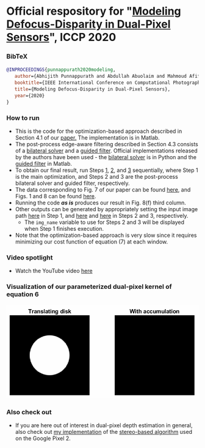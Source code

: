 # Official respository for "[Modeling Defocus-Disparity in Dual-Pixel Sensors](https://abhijithpunnappurath.github.io/ICCP2020.pdf)", ICCP 2020

### BibTeX
```BibTeX
@INPROCEEDINGS{punnappurath2020modeling,
   author={Abhijith Punnappurath and Abdullah Abuolaim and Mahmoud Afifi and Michael S. Brown},
   booktitle={IEEE International Conference on Computational Photography (ICCP)}, 
   title={Modeling Defocus-Disparity in Dual-Pixel Sensors}, 
   year={2020}
}
```
### How to run
 - This is the code for the optimization-based approach described in Section 4.1 of our [paper.](https://abhijithpunnappurath.github.io/ICCP2020.pdf) The implementation is in Matlab.   
 - The post-process edge-aware filtering described in Section 4.3 consists of a [bilateral solver](https://arxiv.org/abs/1511.03296) and a [guided filter](http://kaiminghe.com/publications/eccv10guidedfilter.pdf). Official implementations released by the authors have been used - the [bilateral solver](https://github.com/poolio/bilateral_solver) is in Python and the [guided filter](http://kaiminghe.com/eccv10/) in Matlab.
 - To obtain our final result, run Steps [1](./Step1_optimization.m), [2](./Step2_bilateral_solver.py), and [3](./Step3_guided_filter.m) sequentially, where Step 1 is the main optimization, and Steps 2 and 3 are the post-process bilateral solver and guided filter, respectively.
 - The data corresponding to Fig. 7 of our paper can be found [here](./Quantitative), and Figs. 1 and 8 can be found [here](./Qualitative).
 - Running the code **_as is_** produces our result in Fig. 8(f) third column.
 - Other outputs can be generated by appropriately setting the input image path [here](./Step1_optimization.m#L25-L28) in Step 1, and [here](./Step2_bilateral_solver.py#L165-L166) and [here](./Step3_guided_filter.m#L15-L16) in Steps 2 and 3, respectively.
    - The ```img_name``` variable to use for Steps 2 and 3 will be displayed when Step 1 finishes execution.
 - Note that the optimization-based approach is very slow since it requires minimizing our cost function of equation (7) at each window.
 
 ### Video spotlight
  - Watch the YouTube video [here](https://www.youtube.com/watch?v=Ow2ffrqjPiI&feature=youtu.be&t=117)
 
 ### Visualization of our parameterized dual-pixel kernel of equation 6
 ![DP gif](DP_animation.gif)
 
 ### Also check out
  - If you are here out of interest in dual-pixel depth estimation in general, also check out [my implementation](https://github.com/abhijithpunnappurath/dual-pixel-stereo-disparity) of the [stereo-based algorithm](https://arxiv.org/abs/1806.04171) used on the Google Pixel 2.
